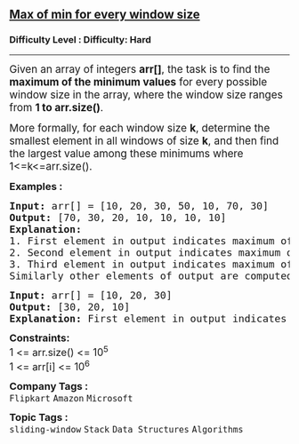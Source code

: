 <h2><a href="https://www.geeksforgeeks.org/problems/maximum-of-minimum-for-every-window-size3453/1?timeMachineDate=2025-02-26">Max of min for every window size</a></h2><h3>Difficulty Level : Difficulty: Hard</h3><hr><div class="problems_problem_content__Xm_eO"><p><span style="font-size: 14pt;">Given an array of integers <strong>arr[]</strong>, the task is to find the <strong>maximum of the minimum values</strong> for every possible window size in the array, where the window size ranges from <strong>1 to arr.size()</strong>.</span></p>
<p><span style="font-size: 14pt;">More formally, for each window size <strong>k</strong>, determine the smallest element in all windows of size <strong>k</strong>, and then find the largest value among these minimums where 1&lt;=k&lt;=arr.size().</span></p>
<p><span style="font-size: 18px;"><strong>Examples :</strong></span></p>
<pre><span style="font-size: 18px;"><strong>Input: </strong>arr[] = [10, 20, 30, 50, 10, 70, 30]
<strong>Output: </strong>[70, 30, 20, 10, 10, 10, 10] <strong>
Explanation: 
</strong>1. First element in output indicates maximum of minimums of all </span><span style="font-size: 18px;">windows of size 1.</span><span style="font-size: 18px;"> Minimums of windows of size 1 are [10], [20], [30], [50], [10], [</span><span style="font-size: 18px;">70] and [30]. Maximum of these minimums is 70. </span>
<span style="font-size: 18px;">2. Second element in output indicates maximum of minimums of all </span><span style="font-size: 18px;">windows of size 2.</span><span style="font-size: 18px;"> Minimums of windows of size 2 are [10], [20], [30], [10], [10], </span><span style="font-size: 18px;">and [30]. Maximum of these minimums is 30. <br></span><span style="font-size: 18px;">3. Third element in output indicates maximum of minimums of all </span><span style="font-size: 18px;">windows of size 3. </span><span style="font-size: 18px;">Minimums of windows of size 3 are [10], [20], [10], [10] and [10].</span><span style="font-size: 18px;"> Maximum of these minimums is 20. <br></span><span style="font-size: 18px;">Similarly other elements of output are computed.</span></pre>
<pre><span style="font-size: 18px;"><strong>Input: </strong>arr[] = [10, 20, 30]
<strong>Output: </strong>[30, 20, 10]<strong>
Explanation: </strong>First element in output indicates maximum of minimums of all </span><span style="font-size: 18px;">windows of size 1. Minimums of windows of size 1 are [10] , [20] , [30]. Maximum of these minimums are 30 and similarly other outputs can be computed</span></pre>
<p><span style="font-size: 18px;"><strong>Constraints:</strong><br>1 &lt;= arr.size() &lt;= 10<sup>5</sup><br>1 &lt;= arr[i] &lt;= 10<sup>6</sup></span></p></div><p><span style=font-size:18px><strong>Company Tags : </strong><br><code>Flipkart</code>&nbsp;<code>Amazon</code>&nbsp;<code>Microsoft</code>&nbsp;<br><p><span style=font-size:18px><strong>Topic Tags : </strong><br><code>sliding-window</code>&nbsp;<code>Stack</code>&nbsp;<code>Data Structures</code>&nbsp;<code>Algorithms</code>&nbsp;